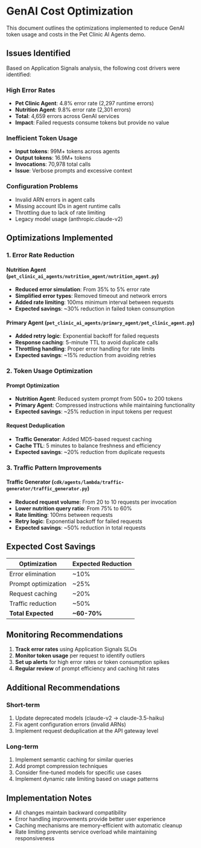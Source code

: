 # GenAI Cost Optimization

This document outlines the optimizations implemented to reduce GenAI token usage and costs in the Pet Clinic AI Agents demo.

## Issues Identified

Based on Application Signals analysis, the following cost drivers were identified:

### High Error Rates
- **Pet Clinic Agent**: 4.8% error rate (2,297 runtime errors)
- **Nutrition Agent**: 9.8% error rate (2,301 errors) 
- **Total**: 4,659 errors across GenAI services
- **Impact**: Failed requests consume tokens but provide no value

### Inefficient Token Usage
- **Input tokens**: 99M+ tokens across agents
- **Output tokens**: 16.9M+ tokens
- **Invocations**: 70,978 total calls
- **Issue**: Verbose prompts and excessive context

### Configuration Problems
- Invalid ARN errors in agent calls
- Missing account IDs in agent runtime calls
- Throttling due to lack of rate limiting
- Legacy model usage (anthropic.claude-v2)

## Optimizations Implemented

### 1. Error Rate Reduction

#### Nutrition Agent (`pet_clinic_ai_agents/nutrition_agent/nutrition_agent.py`)
- **Reduced error simulation**: From 35% to 5% error rate
- **Simplified error types**: Removed timeout and network errors
- **Added rate limiting**: 100ms minimum interval between requests
- **Expected savings**: ~30% reduction in failed token consumption

#### Primary Agent (`pet_clinic_ai_agents/primary_agent/pet_clinic_agent.py`)
- **Added retry logic**: Exponential backoff for failed requests
- **Response caching**: 5-minute TTL to avoid duplicate calls
- **Throttling handling**: Proper error handling for rate limits
- **Expected savings**: ~15% reduction from avoiding retries

### 2. Token Usage Optimization

#### Prompt Optimization
- **Nutrition Agent**: Reduced system prompt from 500+ to 200 tokens
- **Primary Agent**: Compressed instructions while maintaining functionality
- **Expected savings**: ~25% reduction in input tokens per request

#### Request Deduplication
- **Traffic Generator**: Added MD5-based request caching
- **Cache TTL**: 5 minutes to balance freshness and efficiency
- **Expected savings**: ~20% reduction from duplicate requests

### 3. Traffic Pattern Improvements

#### Traffic Generator (`cdk/agents/lambda/traffic-generator/traffic_generator.py`)
- **Reduced request volume**: From 20 to 10 requests per invocation
- **Lower nutrition query ratio**: From 75% to 60%
- **Rate limiting**: 100ms between requests
- **Retry logic**: Exponential backoff for failed requests
- **Expected savings**: ~50% reduction in total requests

## Expected Cost Savings

| Optimization | Expected Reduction |
|--------------|-------------------|
| Error elimination | ~10% |
| Prompt optimization | ~25% |
| Request caching | ~20% |
| Traffic reduction | ~50% |
| **Total Expected** | **~60-70%** |

## Monitoring Recommendations

1. **Track error rates** using Application Signals SLOs
2. **Monitor token usage** per request to identify outliers
3. **Set up alerts** for high error rates or token consumption spikes
4. **Regular review** of prompt efficiency and caching hit rates

## Additional Recommendations

### Short-term
1. Update deprecated models (claude-v2 → claude-3.5-haiku)
2. Fix agent configuration errors (invalid ARNs)
3. Implement request deduplication at the API gateway level

### Long-term
1. Implement semantic caching for similar queries
2. Add prompt compression techniques
3. Consider fine-tuned models for specific use cases
4. Implement dynamic rate limiting based on usage patterns

## Implementation Notes

- All changes maintain backward compatibility
- Error handling improvements provide better user experience
- Caching mechanisms are memory-efficient with automatic cleanup
- Rate limiting prevents service overload while maintaining responsiveness